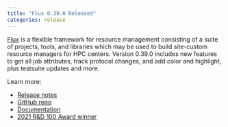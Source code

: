```yaml
---
title: "Flux 0.39.0 Released"
categories: release
---
```


[Flux](https://github.com/flux-framework/flux-core) is a flexible framework for resource management consisting of a suite of projects, tools, and libraries which may be used to build site-custom resource managers for HPC centers. Version 0.39.0 includes new features to get all job attributes, track protocol changes, and add color and highlight, plus testsuite updates and more.

Learn more:
- [Release notes](https://github.com/flux-framework/flux-core/blob/v0.39.0/NEWS.md)
- [GitHub repo](https://github.com/flux-framework/flux-core)
- [Documentation](https://flux-framework.readthedocs.io/en/latest/)
- [2021 R&D 100 Award winner](https://www.rdworldonline.com/2021-rd-100-award-winners-announced-in-process-prototyping-and-software-services-categories/)
